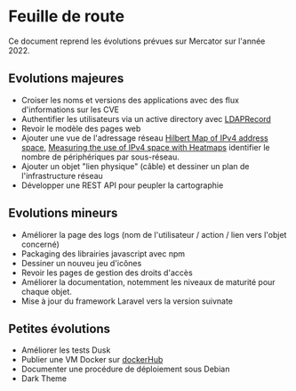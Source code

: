 # Feuille de route

Ce document reprend les évolutions prévues sur Mercator sur l'année 2022.

## Evolutions majeures

- Croiser les noms et versions des applications avec des flux d'informations sur les CVE
- Authentifier les utilisateurs via un active directory avec [LDAPRecord](https://ldaprecord.com/)
- Revoir le modèle des pages web 
- Ajouter une vue de l'adressage réseau [Hilbert Map of IPv4 address space](https://bl.ocks.org/vasturiano/8aceecba58f115c81853879a691fd94f), [Measuring the use of IPv4 space with Heatmaps](https://www.caida.org/archive/arin-heatmaps/) identifier le nombre de périphériques par sous-réseau.
- Ajouter un objet "lien physique" (câble) et dessiner un plan de l'infrastructure réseau
- Développer une REST API pour peupler la cartographie

## Evolutions mineurs

- Améliorer la page des logs (nom de l'utilisateur / action / lien vers l'objet concerné)
- Packaging des librairies javascript avec npm
- Dessiner un nouveu jeu d'icônes
- Revoir les pages de gestion des droits d'accès
- Améliorer la documentation, notemment les niveaux de maturité pour chaque objet.
- Mise à jour du framework Laravel vers la version suivnate 

## Petites évolutions

- Améliorer les tests Dusk
- Publier une VM Docker sur [dockerHub](https://hub.docker.com/) 
- Documenter une procédure de déploiement sous Debian
- Dark Theme

